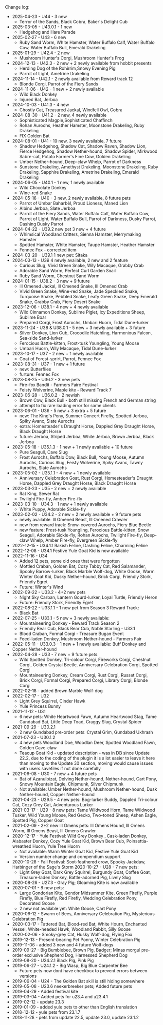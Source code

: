 Change log:
* 2025-04-23 - U44 - 3 new
  * Terror of the Sands, Black Cobra, Baker's Delight Cub
* 2025-03-05 - U43.0.1 - 1 new
  * Hedgehog and Hare Parade
* 2025-02-27 - U43 - 6 new
  * Ruby Sand Worm, White Hamster, Water Buffalo Calf, Water Buffalo Cow, Water Buffalo Bull, Emerald Drakeling
* 2025-01-29 - U42.4 - 2 new
  * Mushroom Hunter's Corgi, Mushroom Hunter's Frog
* 2024-12-13 - U42.3 - 2 new + 2 newly available from hobbit presents
  * Herding Dog of the Rohirrim,Snowy Evening Pig
  * Parrot of Light, Ametrine Drakeling
* 2024-11-14 - U42.1 - 2 newly available from Reward track 12
  * Blonde Corgi, Parrot of the Fiery Sands
* 2024-11-06 - U42 - 1 new + 2 newly available
  * Wild Black Donkey
  * Injured Bat, Jerboa
* 2024-10-03 - U41.3 - 4 new
  * Ghostly Cat, Treasured Jackal, Windfell Owl, Cobra
* 2024-08-30 - U41.2 - 2 new, 4 newly available
  * Sophisticated Magpie,Sophisticated Chaffinch
  * Rohan Aurochs, Heather Hamster, Moonstone Drakeling, Ruby Drakeling
  * FIX Golden Bat
* 2024-08-01 - U41 - 10 new, 3 newly available, 7 future
  * Shadow Hedgehog, Shadow Cat, Shadow Raven, Shadow Lion, Fierce Hedgehog, Shadow Nether-hound, Shadow Spider, Mirkwood Sabre-cat, Potato Farmer's Fine Cow, Golden Drakeling
  * Umber Nether-hound, Deep-claw Whelp, Parrot of Darkness
  * Sunstone Drakeling, Amethyst Drakeling, Moonstone Drakeling, Ruby Drakeling, Sapphire Drakeling, Ametrine Drakeling, Emerald Drakeling
* 2024-06-05 - U40.1 - 1 new, 1 newly available
  * Wild Chocolate Donkey
  * Wine-red Snake
* 2024-05-16 - U40 - 3 new, 2 newly available, 8 future pets
  * Parrot of Umbar Baharbêl, Proud Lioness, Maned Lion
  * Albino Jerboa, Slate Jerboa
  * Parrot of the Fiery Sands, Water Buffalo Calf, Water Buffalo Cow, Parrot of Light, Water Buffalo Bull, Parrot of Darkness, Dusky Parrot, Dashing Dusky Parrot
* 2024-04-22 - U39.2 new pet 3 new + 4 future
  * Whimsical Woodland Critters, Sienna Hamster, Merrymaking Hamster
  * Spotted Hamster, White Hamster, Taupe Hamster, Heather Hamster
  * Fennec Fox - corrected item
* 2024-03-20 - U39.1 1 new pet: Sitaka
* 2024-03-13 - U39 4 newly available, 2 new and 2 feature
  * Curious Slug, Vivid Green Snake, Wily Macaque, Grabby Crab
  * Adorable Sand Worm, Perfect Curl Garden Snail
  * Ruby Sand Worm, Chestnut Sand Worm
* 2024-01-15 - U38.2 - 3 new + 9 future
  * Ill Omened Jackal, Ill Omened Snake, Ill Omened Crab
  *  Vivid Green Snake, Wine-red Snake, Jade Speckled Snake, Turquoise Snake, Pebbled Snake, Leafy Green Snake, Deep Emerald Snake, Grabby Crab, Fiery Desert Snake
* 2023-12-06 - U38.1 - 4 new + 4 newly available
  * Wild Cinnamon Donkey, Sublime Piglet, Icy Expeditions Sheep, Sublime Boar
  * Prepared Corgi, Frost Aurochs, Umbari Huorn, Tidal Dune-lurker
* 2023-11-24 - U38 & U38.0.1 - 5 new + 3 newly available + 3 future
  * Silver Donkey, Lion Cub, Crocodile Hatchling, Harmonious Falcon, Sea-side Sand-lurker
  * Ferocious Battle-kitten, Frost-tusk Youngling, Young Moose
  * Umbari Huorn, Wily Macaque, Tidal Dune-lurker
* 2023-10-17 - U37 - 2 new + 1 newly available
  * Goat of Forest-sprirt, Parrot, Fennec Fox
* 2023-08-31 - U37 - 1 new + 1 future
  * new: Butterflies
  * furture: Fennec Fox
* 2023-08-25 - U36.2 - 3 new pets
  * Fire-fox Bandit - Farmers Faire Festival
  * Feisty Wolverine, Maple kite - Reward Track 7
* 2023-06-28 - U36.0.2 - 2 newish
  * Brown Cow, Black Bull - both still missing French and German string
  * attempt to fix rare loading error for some clients
* 2023-06-01 - U36 - 5 new + 3 extra + 5 future
  * new: The King's Pony, Summer Concert Firefly, Spotted Jerboa, Spiky Avanc, Slate Aurochs
  * extra: Homesteader's Draught Horse, Dappled Grey Draught Horse, Black Draught Horse
  * future: Jerboa, Striped Jerboa, White Jerboa, Brown Jerboa, Black Jerboa
* 2023-05-18 - U35.1.3 - 1 new + 1 newly available + 10 future
  * Pure Seagull, Cave Slug
  * Frost Aurochs, Buffalo Cow, Black Bull, Young Moose, Autumn Aurochs, Curious Slug, Feisty Wolverine, Spiky Avanc, Tawny Aurochs, Slate Aurochs
* 2023-05-02 - U35.1.1 - 4 new + 1 newly available
  * Anniversary Celebration Goat, Rust Corgi, Homesteader's Draught Horse, Dappled Grey Draught Horse, Black Draught Horse
* 2023-03-23 - U35 - 2 new + 2 newly available
  * Rat King, Sewer Rat
  * Twilight Fire-fly, Amber Fire-fly
* 2023-03-10 - U34.3 - 1 new + 1 newly available
  * White Puppy, Adorable Sickle-fly
* 2023-02-02 - U34.2 - 2 new + 2 newly available + 9 future pets
  * newly available: Ill Omened Beast, Ill Omened Crawler
  * new from reward track: Snow-covered Aurochs, Fiery Blue Beetle
  * new feature: Frost-tusk Youngling, Ferocious Battle-kitten, Snow Seagull, Adorable Sickle-fly, Rohan Aurochs, Twilight Fire-fly, Deep-claw Whelp, Amber Fire-fly, Evergreen Sickle-fly
* 2022-12-15 - U34.1.1 Rakish Feline, Dashing Feline, Charming Feline
* 2022-12-08 - U34.1 Festive Yule Goat Kid is now available
* 2022-11-16 - U34
  * Added 12 pets, some old ones that were forgotten
  * Mottled Craban, Golden Bat, Cozy Tabby Cat, Red Salamander, Spooky Barrow-lurker, Black Marble Wolf-dog, White Goose, Warm Winter Goat Kid, Dusky Nether-hound, Brick Corgi, Friendly Stork, Friendly Egret
  * Future: Winter's Wind
* 2022-09-22 - U33.2 - 4+2 new pets
  * Night Sky Carban, Lantern Gourd-lurker, Loyal Turtle, Friendly Heron
  * Future: Friendly Stork, Friendly Egret
* 2022-08-22 - U33.1.1 - 1 new pet from Season 3 Reward Track:
  * Black Bat
* 2022-07-25 - U33.1 - 5 new + 3 newly available:
  * Mountaineering Donkey - Reward Track Season 2
  * Friendly Bear Cub, Black Bear Cub, Noble Starling - U33.1
  * Blood Craban, Formal Corgi - Treasure Bugan Event
  * Feed-laden Donkey, Mushroom Nether-hound - Farmers Fair
* 2022-05-11 - U33.0.3 - 1 new + 1 newly available: Buff Donkey and Copper Nether-hound
* 2022-04-28 - U33 - 7 new + 9 future pets
  * Wild Spotted Donkey, Tri-colour Corgi, Fireworks Corgi, Chestnut Corgi, Golden Crystal Beetle, Anniversary Celebration Corgi, Spotted Corgi
  * Mountaineering Donkey, Cream Corgi, Rust Corgi, Russet Corgi, Brick Corgi, Formal Corgi, Prepared Corgi, Library Corgi, Blonde Corgi
* 2022-02-18 - added Brown Marble Wolf-dog
* 2022-02-17 - U32
  * Light Grey Squirrel, Cinder Hawk
  * Yule Princess Bunny
* 2021-11-12 - U31
  * 6 new pets: White Heartwood Fawn, Autumn Heartwood Stag, Tame Gundabad Bat, Little Deep Toad, Craggy Slug, Crystal Spider
* 2021-09-29 - U30.2.1
  * 2 new Gundabad pre-order pets: Crystal Grim, Gundabad Ukhrash
* 2021-07-23 - U30.1.2
  * 4 new pets Woodland Doe, Woodlan Deer, Spotted Woodland Fawn, Golden Cave-claw
  * Teacup Goat Kid - updated description - was in DB since Update 22.2, due to the coding of the plugin it is a lot easier to leave it here than moving to the Update 30 section, moving would cause issues with users savefiles if not done carefully
* 2021-06-08 - U30 - 7 new + 4 future pets
  * Bat of Azanulbizat, Delving Nether-hound, Nether-hound, Cart Pony, Snowy Mountain Eagle, Chipmunk, Silver Chipmunk
  * Not available: Umber Nether-hound, Mushroom Nether-hound, Dusk Nether-hound, Copper Nether-hound
* 2021-04-23 - U29.5 - 4 new pets: Bog-lurker Buddy, Dappled Tri-colour Cat, Cozy Grey Cat, Adventurous Lurker
* 2021-03-17 - U29 - 8 new pets: Tame Wildwood Horn, Tame Wildwood Tusker, Wild Young Moose, Red Gecko, Two-toned Sheep, Ashen Eagle, Spotted Pig, Copper Goat
* 2021-02-09 - 2+2 new Ill Omens pets: Ill Omens Hound, Ill Omens Worm, Ill Omens Beast, Ill Omens Crawler
* 2020-12-17 - Yule Festival: Wild Grey Donkey , Cask-laden Donkey, Alabaster Donkey, Cozy Yule Goat Kid, Brown Bear Cub, Poinsettia-wreathed Huorn, Yule Tree Huorn
  * Not available: Warm Winter Goat Kid, Festive Yule Goat Kid
  * Version number change and compendium support
* 2020-10-28 - Fall Festival: Soot-feathered crow, Spooky Jackdaw, Harbinger of the Sage's Storm
2020-10-27 - U28 - 7 new pets:
  * Light Grey Goat, Dark Grey Squirrel, Burgundy Goat, Coffee Goat, Treasure-laden Donkey, Battle-adorned Pig, Lively Slug
* 2020-08-26 - U27.3 - Gray Pig; Gloaming Kite is now available
* 2020-07-01 - 8 new pets:
  * Large Gondorian Kite, Gondor Midsummer Kite, Green Firefly, Purple Firefly, Blue Firefly, Red Firefly, Wedding Celebration Pony, Decorated Goose
  * 2 new not available yet: White Goose, Cart Pony
* 2020-06-12 - Swarm of Bees, Anniversary Celebration Pig, Mysterious Celebration Pig
* 2020-03-17 - Tattered Bat, Blood-red Bat, White Hourn, Enchanted Vessel, White-headed Hawk, Woodland Rabbit, Silly Goose
* 2020-02-06 - Smoky-grey Cat, Husky Wolf-dog, Flying Fox
* 2019-12-13 - Present-bearing Pet Ponny, Winter Celebration Pig
* 2019-11-06 - added 3 new and 4 future Wolf-dogs
* 2019-09-27 - Big Bumblebee, Brown Pig, Badger; Minas morgul pre-order exclusive Shepherd Dog, Harnessed Shepherd Dog
* 2019-08-20 - U24.2.1 Black Pig, Pink Pig
* 2019-06-27 - U24.1.2 - Big Wasp, Big Blue Carpenter Bee
  * Future pets now dont have checkbox to prevent errors between versions
* 2019-06-04 - U24 - The Golden Bat skill is still hiding somewhere
* 2019-05-08 - U23.6 neekerbreeker pets; Added future pets
* 2019-04-29 - Added festival kite
* 2019-03-04 - Added pets for u23.4 and u23.4.1
* 2019-02-12 - update 23.3
* 2019-01-09 - added yule pets to other than English translation
* 2018-12-12 - yule pets from 23.1.7
* 2018-11-28 - pets from update 22.5, update 23.0, update 23.1.2
